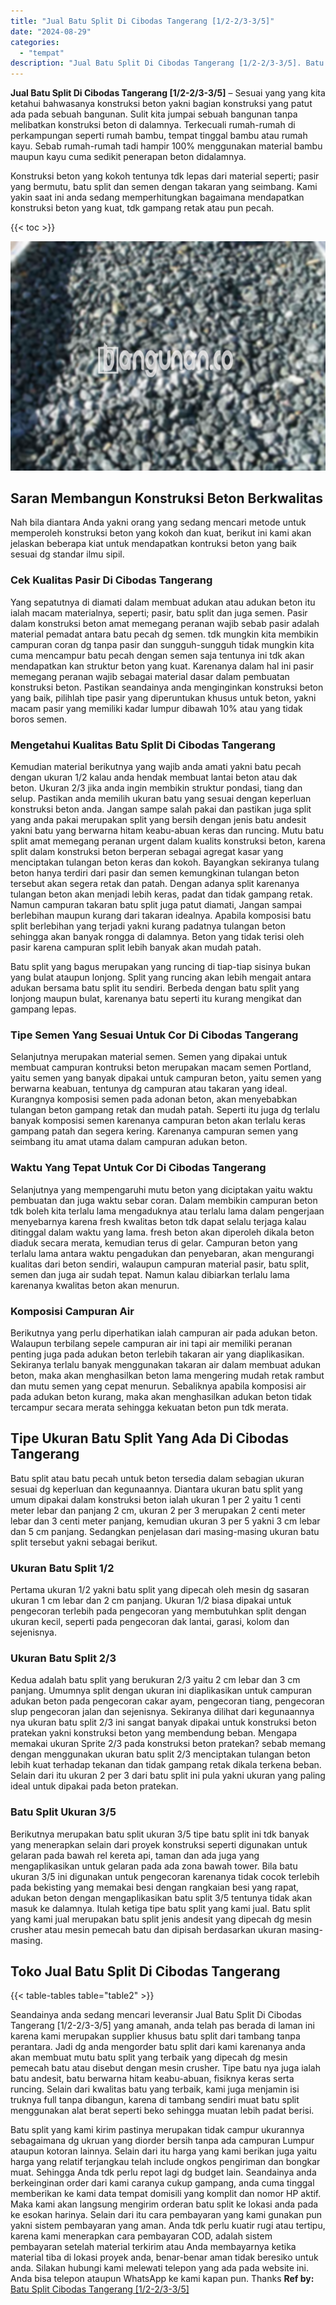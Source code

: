 ```yaml
---
title: "Jual Batu Split Di Cibodas Tangerang [1/2-2/3-3/5]"
date: "2024-08-29"
categories: 
  - "tempat"
description: "Jual Batu Split Di Cibodas Tangerang [1/2-2/3-3/5]. Batu split yang kami kirim pastinya merupakan tidak campur ukurannya sebagaimana dg ukruan yang diorder b..."
---
```


**Jual Batu Split Di Cibodas Tangerang \[1/2-2/3-3/5\]** – Sesuai yang yang kita ketahui bahwasanya konstruksi beton yakni bagian konstruksi yang patut ada pada sebuah bangunan. Sulit kita jumpai sebuah bangunan tanpa melibatkan konstruksi beton di dalamnya. Terkecuali rumah-rumah di perkampungan seperti rumah bambu, tempat tinggal bambu atau rumah kayu. Sebab rumah-rumah tadi hampir 100% menggunakan material bambu maupun kayu cuma sedikit penerapan beton didalamnya.

Konstruksi beton yang kokoh tentunya tdk lepas dari material seperti; pasir yang bermutu, batu split dan semen dengan takaran yang seimbang. Kami yakin saat ini anda sedang memperhitungkan bagaimana mendapatkan konstruksi beton yang kuat, tdk gampang retak atau pun pecah.

{{< toc >}}

![Jual Batu Split Di Cibodas Tangerang [1/2-2/3-3/5]](/images/jual-batu-split-12.png)

## Saran Membangun Konstruksi Beton Berkwalitas

Nah bila diantara Anda yakni orang yang sedang mencari metode untuk memperoleh konstruksi beton yang kokoh dan kuat, berikut ini kami akan jelaskan beberapa kiat untuk mendapatkan kontruksi beton yang baik sesuai dg standar ilmu sipil.

### Cek Kualitas Pasir Di Cibodas Tangerang

Yang sepatutnya di diamati dalam membuat adukan atau adukan beton itu ialah macam materialnya, seperti; pasir, batu split dan juga semen. Pasir dalam konstruksi beton amat memegang peranan wajib sebab pasir adalah material pemadat antara batu pecah dg semen. tdk mungkin kita membikin campuran coran dg tanpa pasir dan sungguh-sungguh tidak mungkin kita cuma mencampur batu pecah dengan semen saja tentunya ini tdk akan mendapatkan kan struktur beton yang kuat. Karenanya dalam hal ini pasir memegang peranan wajib sebagai material dasar dalam pembuatan konstruksi beton. Pastikan seandainya anda menginginkan konstruksi beton yang baik, pilihlah tipe pasir yang diperuntukan khusus untuk beton, yakni macam pasir yang memiliki kadar lumpur dibawah 10% atau yang tidak boros semen.

### Mengetahui Kualitas Batu Split Di Cibodas Tangerang

Kemudian material berikutnya yang wajib anda amati yakni batu pecah dengan ukuran 1/2 kalau anda hendak membuat lantai beton atau dak beton. Ukuran 2/3 jika anda ingin membikin struktur pondasi, tiang dan selup. Pastikan anda memilih ukuran batu yang sesuai dengan keperluan konstruksi beton anda. Jangan sampe salah pakai dan pastikan juga split yang anda pakai merupakan split yang bersih dengan jenis batu andesit yakni batu yang berwarna hitam keabu-abuan keras dan runcing. Mutu batu split amat memegang peranan urgent dalam kualits konstruksi beton, karena split dalam konstruksi beton berperan sebagai agregat kasar yang menciptakan tulangan beton keras dan kokoh. Bayangkan sekiranya tulang beton hanya terdiri dari pasir dan semen kemungkinan tulangan beton tersebut akan segera retak dan patah. Dengan adanya split karenanya tulangan beton akan menjadi lebih keras, padat dan tidak gampang retak. Namun campuran takaran batu split juga patut diamati, Jangan sampai berlebihan maupun kurang dari takaran idealnya. Apabila komposisi batu split berlebihan yang terjadi yakni kurang padatnya tulangan beton sehingga akan banyak rongga di dalamnya. Beton yang tidak terisi oleh pasir karena campuran split lebih banyak akan mudah patah.

Batu split yang bagus merupakan yang runcing di tiap-tiap sisinya bukan yang bulat ataupun lonjong. Split yang runcing akan lebih mengait antara adukan bersama batu split itu sendiri. Berbeda dengan batu split yang lonjong maupun bulat, karenanya batu seperti itu kurang mengikat dan gampang lepas.

### Tipe Semen Yang Sesuai Untuk Cor Di Cibodas Tangerang

Selanjutnya merupakan material semen. Semen yang dipakai untuk membuat campuran kontruksi beton merupakan macam semen Portland, yaitu semen yang banyak dipakai untuk campuran beton, yaitu semen yang berwarna keabuan, tentunya dg campuran atau takaran yang ideal. Kurangnya komposisi semen pada adonan beton, akan menyebabkan tulangan beton gampang retak dan mudah patah. Seperti itu juga dg terlalu banyak komposisi semen karenanya campuran beton akan terlalu keras gampang patah dan segera kering. Karenanya campuran semen yang seimbang itu amat utama dalam campuran adukan beton.

### Waktu Yang Tepat Untuk Cor Di Cibodas Tangerang

Selanjutnya yang mempengaruhi mutu beton yang diciptakan yaitu waktu pembuatan dan juga waktu sebar coran. Dalam membikin campuran beton tdk boleh kita terlalu lama mengaduknya atau terlalu lama dalam pengerjaan menyebarnya karena fresh kwalitas beton tdk dapat selalu terjaga kalau ditinggal dalam waktu yang lama. fresh beton akan diperoleh dikala beton diaduk secara merata, kemudian terus di gelar. Campuran beton yang terlalu lama antara waktu pengadukan dan penyebaran, akan mengurangi kualitas dari beton sendiri, walaupun campuran material pasir, batu split, semen dan juga air sudah tepat. Namun kalau dibiarkan terlalu lama karenanya kwalitas beton akan menurun.

### Komposisi Campuran Air

Berikutnya yang perlu diperhatikan ialah campuran air pada adukan beton. Walaupun terbilang sepele campuran air ini tapi air memiliki peranan penting juga pada adukan beton terlebih takaran air yang diaplikasikan. Sekiranya terlalu banyak menggunakan takaran air dalam membuat adukan beton, maka akan menghasilkan beton lama mengering mudah retak rambut dan mutu semen yang cepat menurun. Sebaliknya apabila komposisi air pada adukan beton kurang, maka akan menghasilkan adukan beton tidak tercampur secara merata sehingga kekuatan beton pun tdk merata.

## Tipe Ukuran Batu Split Yang Ada Di Cibodas Tangerang

Batu split atau batu pecah untuk beton tersedia dalam sebagian ukuran sesuai dg keperluan dan kegunaannya. Diantara ukuran batu split yang umum dipakai dalam konstruksi beton ialah ukuran 1 per 2 yaitu 1 centi meter lebar dan panjang 2 cm, ukuran 2 per 3 merupakan 2 centi meter lebar dan 3 centi meter panjang, kemudian ukuran 3 per 5 yakni 3 cm lebar dan 5 cm panjang. Sedangkan penjelasan dari masing-masing ukuran batu split tersebut yakni sebagai berikut.

### Ukuran Batu Split 1/2

Pertama ukuran 1/2 yakni batu split yang dipecah oleh mesin dg sasaran ukuran 1 cm lebar dan 2 cm panjang. Ukuran 1/2 biasa dipakai untuk pengecoran terlebih pada pengecoran yang membutuhkan split dengan ukuran kecil, seperti pada pengecoran dak lantai, garasi, kolom dan sejenisnya.

### Ukuran Batu Split 2/3

Kedua adalah batu split yang berukuran 2/3 yaitu 2 cm lebar dan 3 cm panjang. Umumnya split dengan ukuran ini diaplikasikan untuk campuran adukan beton pada pengecoran cakar ayam, pengecoran tiang, pengecoran slup pengecoran jalan dan sejenisnya. Sekiranya dilihat dari kegunaannya nya ukuran batu split 2/3 ini sangat banyak dipakai untuk konstruksi beton pratekan yakni konstruksi beton yang membendung beban. Mengapa memakai ukuran Sprite 2/3 pada konstruksi beton pratekan? sebab memang dengan menggunakan ukuran batu split 2/3 menciptakan tulangan beton lebih kuat terhadap tekanan dan tidak gampang retak dikala terkena beban. Selain dari itu ukuran 2 per 3 dari batu split ini pula yakni ukuran yang paling ideal untuk dipakai pada beton pratekan.

### Batu Split Ukuran 3/5

Berikutnya merupakan batu split ukuran 3/5 tipe batu split ini tdk banyak yang menerapkan selain dari proyek konstruksi seperti digunakan untuk gelaran pada bawah rel kereta api, taman dan ada juga yang mengaplikasikan untuk gelaran pada ada zona bawah tower. Bila batu ukuran 3/5 ini digunakan untuk pengecoran karenanya tidak cocok terlebih pada bekisting yang memakai besi dengan rangkaian besi yang rapat, adukan beton dengan mengaplikasikan batu split 3/5 tentunya tidak akan masuk ke dalamnya. Itulah ketiga tipe batu split yang kami jual. Batu split yang kami jual merupakan batu split jenis andesit yang dipecah dg mesin crusher atau mesin pemecah batu dan dipisah berdasarkan ukuran masing-masing.

## Toko Jual Batu Split Di Cibodas Tangerang

{{< table-tables table="table2" >}}

Seandainya anda sedang mencari leveransir Jual Batu Split Di Cibodas Tangerang \[1/2-2/3-3/5\] yang amanah, anda telah pas berada di laman ini karena kami merupakan supplier khusus batu split dari tambang tanpa perantara. Jadi dg anda mengorder batu split dari kami karenanya anda akan membuat mutu batu split yang terbaik yang dipecah dg mesin pemecah batu atau disebut dengan mesin crusher. Tipe batu nya juga ialah batu andesit, batu berwarna hitam keabu-abuan, fisiknya keras serta runcing. Selain dari kwalitas batu yang terbaik, kami juga menjamin isi truknya full tanpa dibangun, karena di tambang sendiri muat batu split menggunakan alat berat seperti beko sehingga muatan lebih padat berisi.

Batu split yang kami kirim pastinya merupakan tidak campur ukurannya sebagaimana dg ukruan yang diorder bersih tanpa ada campuran Lumpur ataupun kotoran lainnya. Selain dari itu harga yang kami berikan juga yaitu harga yang relatif terjangkau telah include ongkos pengiriman dan bongkar muat. Sehingga Anda tdk perlu repot lagi dg budget lain. Seandainya anda berkeinginan order dari kami caranya cukup gampang, anda cuma tinggal memberikan ke kami data tempat domisili yang komplit dan nomor HP aktif. Maka kami akan langsung mengirim orderan batu split ke lokasi anda pada ke esokan harinya. Selain dari itu cara pembayaran yang kami gunakan pun yakni sistem pembayaran yang aman. Anda tdk perlu kuatir rugi atau tertipu, karena kami menerapkan cara pembayaran COD, adalah sistem pembayaran setelah material terkirim atau Anda membayarnya ketika material tiba di lokasi proyek anda, benar-benar aman tidak beresiko untuk anda. Silakan hubungi kami melewati telepon yang ada pada website ini. Anda bisa telepon ataupun WhatsApp ke kami kapan pun. Thanks
**Ref by:** [Batu Split Cibodas Tangerang [1/2-2/3-3/5]](https://id.wikipedia.org/wiki/Batu)

